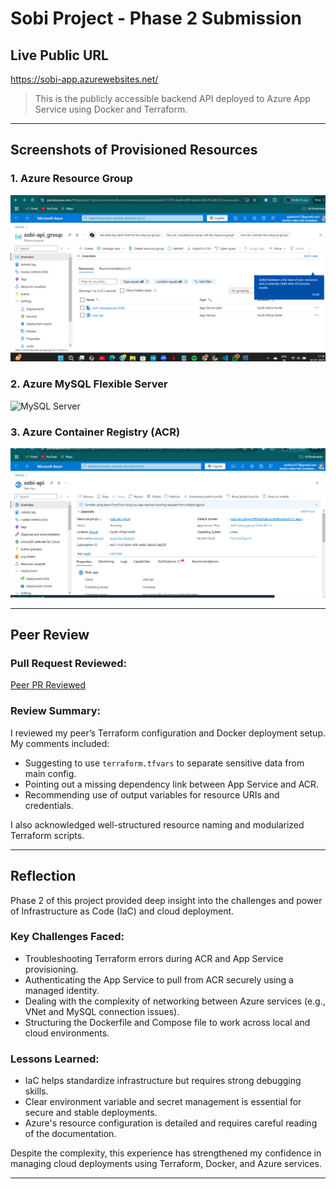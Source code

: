 #  Sobi Project - Phase 2 Submission

##  Live Public URL
https://sobi-app.azurewebsites.net/ 

> This is the publicly accessible backend API deployed to Azure App Service using Docker and Terraform.

---

##  Screenshots of Provisioned Resources

### 1. Azure Resource Group
![Resource Group](./screenshots/Screenshot%202025-07-30%20172648.png)

### 2. Azure MySQL Flexible Server
![MySQL Server](./screenshots/mysql-server.png)

### 3. Azure Container Registry (ACR)
![Container Registry](./screenshots/Screenshot%202025-07-30%20174833.png)

---

##  Peer Review

###  Pull Request Reviewed:
[Peer PR Reviewed](https://github.com/Abukduot/HerTech/pull/15)

###  Review Summary:
I reviewed my peer’s Terraform configuration and Docker deployment setup. My comments included:
- Suggesting to use `terraform.tfvars` to separate sensitive data from main config.
- Pointing out a missing dependency link between App Service and ACR.
- Recommending use of output variables for resource URIs and credentials.
  
I also acknowledged well-structured resource naming and modularized Terraform scripts.

---

##  Reflection

Phase 2 of this project provided deep insight into the challenges and power of Infrastructure as Code (IaC) and cloud deployment.

###  Key Challenges Faced:
- Troubleshooting Terraform errors during ACR and App Service provisioning.
- Authenticating the App Service to pull from ACR securely using a managed identity.
- Dealing with the complexity of networking between Azure services (e.g., VNet and MySQL connection issues).
- Structuring the Dockerfile and Compose file to work across local and cloud environments.

###  Lessons Learned:
- IaC helps standardize infrastructure but requires strong debugging skills.
- Clear environment variable and secret management is essential for secure and stable deployments.
- Azure's resource configuration is detailed and requires careful reading of the documentation.

Despite the complexity, this experience has strengthened my confidence in managing cloud deployments using Terraform, Docker, and Azure services.

---


